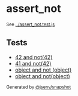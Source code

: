 # assert_not

<sub>
  See <a href="../assert_not.test.js">../assert_not.test.js</a>
</sub>

## Tests

- [42 and not(42)](42_and_not(42)/42_and_not(42).md)
- [41 and not(42)](41_and_not(42)/41_and_not(42).md)
- [object and not (object)](object_and_not_(object)/object_and_not_(object).md)
- [object and not(object)](object_and_not(object)/object_and_not(object).md)

<sub>
  Generated by <a href="https://github.com/jsenv/core/tree/main/packages/independent/snapshot">@jsenv/snapshot</a>
</sub>
